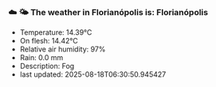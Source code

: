 ### ☁️ 🌤️  The weather in Florianópolis is: Florianópolis

- Temperature: 14.39°C
- On flesh: 14.42°C
- Relative air humidity: 97%
- Rain: 0.0 mm
- Description: Fog
- last updated: 2025-08-18T06:30:50.945427
